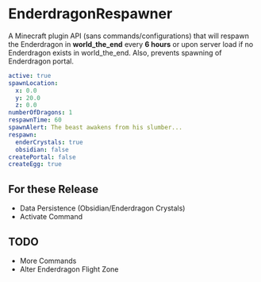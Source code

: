 # EnderdragonRespawner

A Minecraft plugin API (sans commands/configurations) that will respawn the Enderdragon in **world_the_end** every **6 hours** or upon server load if no Enderdragon exists in world_the_end. Also, prevents spawning of Enderdragon portal.

```yaml
active: true
spawnLocation:
  x: 0.0
  y: 20.0
  z: 0.0
numberOfDragons: 1
respawnTime: 60
spawnAlert: The beast awakens from his slumber...
respawn:
  enderCrystals: true
  obsidian: false
createPortal: false
createEgg: true
```

## For these Release
* Data Persistence (Obsidian/Enderdragon Crystals)
* Activate Command

## TODO
* More Commands
* Alter Enderdragon Flight Zone